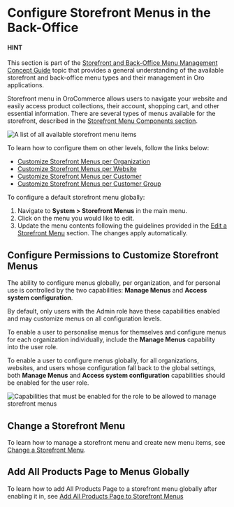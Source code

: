 <a id="backend-frontend-menus"></a>

<a id="frontend-menus-overview"></a>

<a id="doc-system-menu-config-levels-frontend-menus"></a>

<a id="frontend-menu-globally"></a>

# Configure Storefront Menus in the Back-Office

#### HINT
This section is part of the [Storefront and Back-Office Menu Management Concept Guide](../../../concept-guides/administration/menus/index.md#menu-management-concept-guide) topic that provides a general understanding of the available storefront and back-office menu types and their management in Oro applications.

Storefront menu in OroCommerce allows users to navigate your website and easily access product collections, their account, shopping cart, and other essential information. There are several types of menus available for the storefront, described in the [Storefront Menu Components section](../../../concept-guides/administration/menus/index.md#menu-management-concept-guide).

![A list of all available storefront menu items](user/img/concept-guides/menus/frontend_menu_list.png)

To learn how to configure them on other levels, follow the links below:

* [Customize Storefront Menus per Organization](../user-management/organizations/organization-frontend-menus.md#frontend-menu-organization)
* [Customize Storefront Menus per Website](../websites/website-frontend-menus.md#frontend-menus-website)
* [Customize Storefront Menus per Customer](../../customers/customers/customer-frontend-menus.md#frontend-menus-customer)
* [Customize Storefront Menus per Customer Group](../../customers/customer-groups/customer-group-frontend-menus.md#frontend-menus-customer-group)

To configure a default storefront menu globally:

1. Navigate to **System > Storefront Menus** in the main menu.
2. Click on the menu you would like to edit.
3. Update the menu contents following the guidelines provided in the [Edit a Storefront Menu](edit-frontend-menu.md#user-guide-system-menu-menu-frontend) section.
   The changes apply automatically.

## Configure Permissions to Customize Storefront Menus

The ability to configure menus globally, per organization, and for personal use is controlled by the two capabilities: **Manage Menus** and **Access system configuration**.

By default, only users with the Admin role have these capabilities enabled and may customize menus on all configuration levels.

To enable a user to personalise menus for themselves and configure menus for each organization individually, include the **Manage Menus** capability into the user role.

To enable a user to configure menus globally, for all organizations, websites, and users whose configuration fall back to the global settings, both **Manage Menus** and **Access system configuration** capabilities should be enabled for the user role.

![Capabilities that must be enabled for the role to be allowed to manage storefront menus](user/img/concept-guides/menus/menus_capabilities.png)

## Change a Storefront Menu

To learn how to manage a storefront menu and create new menu items, see [Change a Storefront Menu](edit-frontend-menu.md#user-guide-system-menu-menu-frontend).

## Add All Products Page to Menus Globally

To learn how to add  All Products Page  to a storefront menu globally after enabling it in, see [Add All Products Page to Storefront Menus](global-all-products-menus.md#sys-conf-frontend-menus-all-products-global)

<!-- fa-bars = fa-navicon -->
<!-- Ic Tiles is used as Set As Default in saved views, and as tiles in display layout options -->
<!-- IcPencil refers to Rename in Commerce and Inline Editing in CRM -->
<!-- Check mark in the square. -->
<!-- SortDesc is also used as drop-down arrow -->
<!-- A -->
<!-- B -->
<!-- C -->
<!-- D -->
<!-- E -->
<!-- F -->
<!-- G -->
<!-- H -->
<!-- I -->
<!-- L -->
<!-- M -->
<!-- P -->
<!-- R -->
<!-- S -->
<!-- T -->
<!-- U -->
<!-- Z -->
